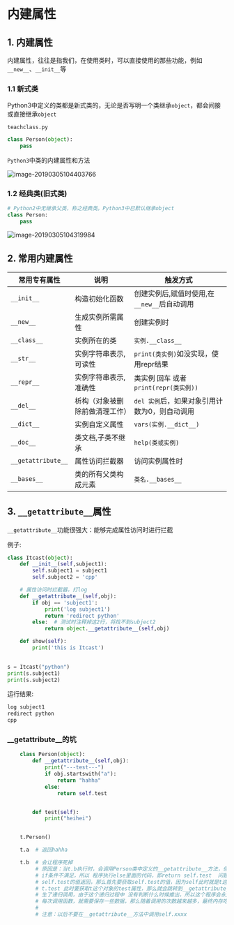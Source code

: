 # 内建属性

## 1. 内建属性

内建属性，往往是指我们，在使用类时，可以直接使用的那些功能，例如`__new__`、`__init__`等



### 1.1 新式类

Python3中定义的类都是新式类的，无论是否写明一个类继承`object`，都会间接或直接继承`object`

`teachclass.py`

```python
class Person(object):
    pass
```

`Python3`中类的内建属性和方法 

![image-20190305104403766](./assets/image-20190305104403766.png)

### 1.2 经典类(旧式类)

```python
# Python2中无继承父类，称之经典类。Python3中已默认继承object
class Person:
    pass
```

![image-20190305104319984](./assets/image-20190305104319984.png)

## 2. 常用内建属性

| 常用专有属性       | 说明                           | 触发方式                                      |
| ------------------ | ------------------------------ | --------------------------------------------- |
| `__init__`         | 构造初始化函数                 | 创建实例后,赋值时使用,在`__new__`后自动调用   |
| `__new__`          | 生成实例所需属性               | 创建实例时                                    |
| `__class__`        | 实例所在的类                   | `实例.__class__`                              |
| `__str__`          | 实例字符串表示,可读性          | `print(类实例)`如没实现，使用repr结果         |
| `__repr__`         | 实例字符串表示,准确性          | 类实例 回车 或者 `print(repr(类实例))`        |
| `__del__`          | 析构（对象被删除前做清理工作） | `del 实例`后，如果对象引用计数为0，则自动调用 |
| `__dict__`         | 实例自定义属性                 | `vars(实例.__dict__)`                         |
| `__doc__`          | 类文档,子类不继承              | `help(类或实例)`                              |
| `__getattribute__` | 属性访问拦截器                 | 访问实例属性时                                |
| `__bases__`        | 类的所有父类构成元素           | `类名.__bases__`                              |

## 3. `__getattribute__`属性

`__getattribute__`功能很强大：能够完成属性访问时进行拦截

例子:

```python
class Itcast(object):
    def __init__(self,subject1):
        self.subject1 = subject1
        self.subject2 = 'cpp'

    # 属性访问时拦截器，打log
    def __getattribute__(self,obj):
        if obj == 'subject1':
            print('log subject1')
            return 'redirect python'
        else:  # 测试时注释掉这2行，将找不到subject2
            return object.__getattribute__(self,obj)

    def show(self):
        print('this is Itcast')

        
s = Itcast("python")
print(s.subject1)
print(s.subject2)
```

运行结果:

```python
log subject1
redirect python
cpp
```

### __getattribute__的坑

```python
    class Person(object):
        def __getattribute__(self,obj):
            print("---test---")
            if obj.startswith("a"):
                return "hahha"
            else:
                return self.test


        def test(self):
            print("heihei")


    t.Person()

    t.a  # 返回hahha

    t.b  # 会让程序死掉
         # 原因是：当t.b执行时，会调用Person类中定义的__getattribute__方法，但是在这个方法的执行过程中
         # if条件不满足，所以 程序执行else里面的代码，即return self.test  问题就在这，因为return 需要把
         # self.test的值返回，那么首先要获取self.test的值，因为self此时就是t这个对象，所以self.test就是
         # t.test 此时要获取t这个对象的test属性，那么就会跳转到__getattribute__方法去执行，即此时产
         # 生了递归调用，由于这个递归过程中 没有判断什么时候推出，所以这个程序会永无休止的运行下去，又因为
         # 每次调用函数，就需要保存一些数据，那么随着调用的次数越来越多，最终内存吃光，所以程序 崩溃
         #
         # 注意：以后不要在__getattribute__方法中调用self.xxxx
```
